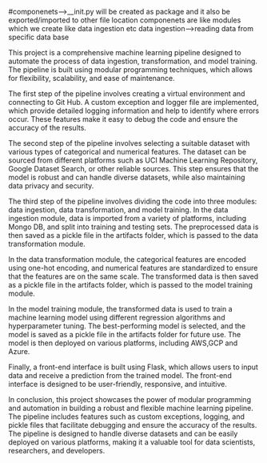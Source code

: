 #componenets-->__init.py will be created as package and it also be exported/imported to other file location
componenets are like modules which we create like data ingestion etc
data ingestion-->reading data from specific data base

This project is a comprehensive machine learning pipeline designed to automate the process of data ingestion, transformation, and model training. The pipeline is built using modular programming techniques, which allows for flexibility, scalability, and ease of maintenance.

The first step of the pipeline involves creating a virtual environment and connecting to Git Hub. A custom exception and logger file are implemented, which provide detailed logging information and help to identify where errors occur. These features make it easy to debug the code and ensure the accuracy of the results.

The second step of the pipeline involves selecting a suitable dataset with various types of categorical and numerical features. The dataset can be sourced from different platforms such as UCI Machine Learning Repository, Google Dataset Search, or other reliable sources. This step ensures that the model is robust and can handle diverse datasets, while also maintaining data privacy and security.

The third step of the pipeline involves dividing the code into three modules: data ingestion, data transformation, and model training. In the data ingestion module, data is imported from a variety of platforms, including Mongo DB, and split into training and testing sets. The preprocessed data is then saved as a pickle file in the artifacts folder, which is passed to the data transformation module.

In the data transformation module, the categorical features are encoded using one-hot encoding, and numerical features are standardized to ensure that the features are on the same scale. The transformed data is then saved as a pickle file in the artifacts folder, which is passed to the model training module.

In the model training module, the transformed data is used to train a machine learning model using different regression algorithms and hyperparameter tuning. The best-performing model is selected, and the model is saved as a pickle file in the artifacts folder for future use. The model is then deployed on various platforms, including AWS,GCP and Azure.

Finally, a front-end interface is built using Flask, which allows users to input data and receive a prediction from the trained model. The front-end interface is designed to be user-friendly, responsive, and intuitive.

In conclusion, this project showcases the power of modular programming and automation in building a robust and flexible machine learning pipeline. The pipeline includes features such as custom exceptions, logging, and pickle files that facilitate debugging and ensure the accuracy of the results. The pipeline is designed to handle diverse datasets and can be easily deployed on various platforms, making it a valuable tool for data scientists, researchers, and developers.
